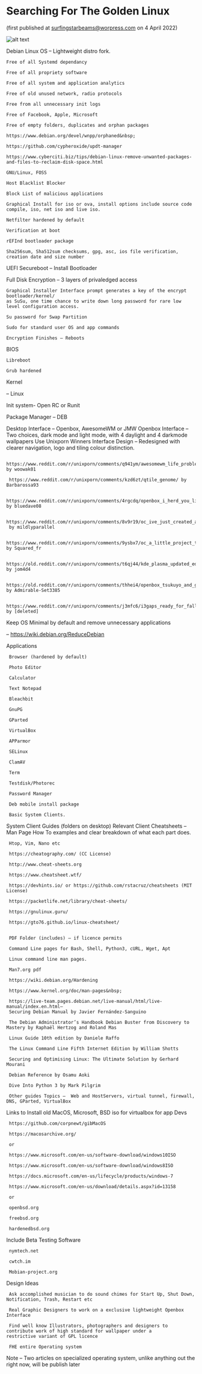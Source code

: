 # Searching For The Golden Linux 
(first published at surfingstarbeams@worpress.com on 4 April 2022)

![alt text](https://github.com/systemgnulinux/Searching-For-The-Golden-Linux/blob/main/noaa-Noz3PW1W0X4-unsplash%20(1).jpg?raw=true)

Debian Linux OS – Lightweight distro fork.

    Free of all Systemd dependancy

    Free of all propriety software

    Free of all system and application analytics

    Free of old unused network, radio protocols

    Free from all unnecessary init logs

    Free of Facebook, Apple, Microsoft

    Free of empty folders, duplicates and orphan packages

    https://www.debian.org/devel/wnpp/orphaned&nbsp;
 
    https://github.com/cypheroxide/updt-manager

    https://www.cyberciti.biz/tips/debian-linux-remove-unwanted-packages-and-files-to-reclaim-disk-space.html

    GNU/Linux, FOSS

    Host Blacklist Blocker

    Block List of malicious applications

    Graphical Install for iso or ova, install options include source code compile, iso, net iso and live iso.

    Netfilter hardened by default

    Verification at boot

    rEFInd bootloader package

    Sha256sum, Sha512sum checksums, gpg, asc, ios file verification, creation date and size number

UEFI Secureboot – Install Bootloader

Full Disk Encryption – 3 layers of privaledged access

    Graphical Installer Interface prompt generates a key of the encrypt bootloader/kernel/ 
    as SuSu, one time chance to write down long password for rare low level configuration access.

    Su password for Swap Partition

    Sudo for standard user OS and app commands

    Encryption Finishes – Reboots

BIOS

    Libreboot

    Grub hardened

Kernel

– Linux

Init system- Open RC or Runit

Package Manager – DEB

Desktop Interface – Openbox, AwesomeWM or JMW
Openbox Interface – Two choices, dark mode and light mode, with 4 daylight and 4 darkmode wallpapers
Use Unixporn Winners Interface Design  – Redesigned with clearer navigation, logo and tiling colour distinction.

     https://www.reddit.com/r/unixporn/comments/q941ym/awesomewm_life_problems/&nbsp; by woowak01

     https://www.reddit.com/r/unixporn/comments/kzd6zt/qtile_genome/ by Barbarossa93
     
     https://www.reddit.com/r/unixporn/comments/4rgcdq/openbox_i_herd_you_like_rice/ by bluedave08

     https://www.reddit.com/r/unixporn/comments/8v9r19/oc_ive_just_created_a_program_for_drawing_process/ 
     by mildlyparallel 

     https://www.reddit.com/r/unixporn/comments/9ysbx7/oc_a_little_project_that_ive_been_working_on/ by Squared_fr

     https://old.reddit.com/r/unixporn/comments/t6qj44/kde_plasma_updated_edna_light_screenshot/ by jom4d4

     https://old.reddit.com/r/unixporn/comments/thhei4/openbox_tsukuyo_and_gintoki/ by Admirable-Set3385
     
     https://www.reddit.com/r/unixporn/comments/j3mfc6/i3gaps_ready_for_fall/ by [deleted]

Keep OS Minimal by default and remove unnecessary applications

– https://wiki.debian.org/ReduceDebian

Applications 

     Browser (hardened by default) 

     Photo Editor

     Calculator

     Text Notepad

     Bleachbit

     GnuPG

     GParted 

     VirtualBox

     APParmor

     SELinux

     ClamAV

     Term

     Testdisk/Photorec

     Password Manager

     Deb mobile install package

     Basic System Clients.

System Client Guides (folders on desktop)
Relevant Client Cheatsheets – Man Page How To examples and clear breakdown of what each part does.

     Htop, Vim, Nano etc

     https://cheatography.com/ (CC License)

     http://www.cheat-sheets.org

     https://www.cheatsheet.wtf/

     https://devhints.io/ or https://github.com/rstacruz/cheatsheets (MIT License)

     https://packetlife.net/library/cheat-sheets/

     https://gnulinux.guru/

     https://gto76.github.io/linux-cheatsheet/
  
  
     PDF Folder (includes) – if licence permits 
     
     Command Line pages for Bash, Shell, Python3, cURL, Wget, Apt

     Linux command line man pages. 

     Man7.org pdf

     https://wiki.debian.org/Hardening

     https://www.kernel.org/doc/man-pages&nbsp;

     https://live-team.pages.debian.net/live-manual/html/live-manual/index.en.html–
     Securing Debian Manual by Javier Fernández-Sanguino

     The Debian Administrator’s Handbook Debian Buster from Discovery to Mastery by Raphaël Hertzog and Roland Mas 

     Linux Guide 10th edition by Daniele Raffo

     The Linux Command Line Fifth Internet Edition by William Shotts 

     Securing and Optimising Linux: The Ultimate Solution by Gerhard Mourani

     Debian Reference by Osamu Aoki

     Dive Into Python 3 by Mark Pilgrim

     Other guides Topics –  Web and HostServers, virtual tunnel, firewall, DNS, GParted, VirtualBox


Links to Install old MacOS, Microsoft, BSD iso for virtualbox for app Devs

     https://github.com/corpnewt/gibMacOS

     https://macosarchive.org/

     or

     https://www.microsoft.com/en-us/software-download/windows10ISO

     https://www.microsoft.com/en-us/software-download/windows8ISO

     https://docs.microsoft.com/en-us/lifecycle/products/windows-7

     https://www.microsoft.com/en-us/download/details.aspx?id=13158

     or

     openbsd.org

     freebsd.org

     hardenedbsd.org


Include Beta Testing Software

     nymtech.net

     cwtch.im

     Mobian-project.org

Design Ideas

     Ask accomplished musician to do sound chimes for Start Up, Shut Down, Notification, Trash, Restart etc

     Real Graphic Designers to work on a exclusive lightweight Openbox Interface

     Find well know Illustrators, photographers and designers to contribute work of high standard for wallpaper under a      restrictive variant of GPL licence

     FHE entire Operating system





Note – Two articles on specialized operating system, unlike anything out the right now, will be publish later












